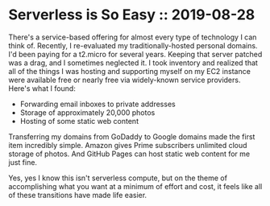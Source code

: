 # Serverless is So Easy :: 2019-08-28

There's a service-based offering for almost every type of technology I can think of.  Recently, I re-evaluated my
traditionally-hosted personal domains.  I'd been paying for a t2.micro for several years.  Keeping that server patched was
a drag, and I sometimes neglected it.  I took inventory and realized that all of the things I was hosting and supporting myself on my EC2 instance were available free or nearly free via widely-known service providers.  Here's what I found:

- Forwarding email inboxes to private addresses
- Storage of approximately 20,000 photos
- Hosting of some static web content

Transferring my domains from GoDaddy to Google domains made the first item incredibly simple.  Amazon gives Prime subscribers 
unlimited cloud storage of photos.  And GitHub Pages can host static web content for me just fine.

Yes, yes I know this isn't serverless compute, but on the theme of accomplishing what you want at a minimum of effort and 
cost, it feels like all of these transitions have made life easier.
